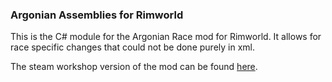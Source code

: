 ### Argonian Assemblies for Rimworld

This is the C# module for the Argonian Race mod for Rimworld. It allows for race specific changes that could not be done purely in xml.

The steam workshop version of the mod can be found [here](https://steamcommunity.com/sharedfiles/filedetails/?id=3236320292).